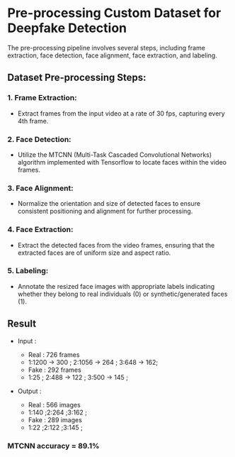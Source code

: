 # Pre-processing Custom Dataset for Deepfake Detection

The pre-processing pipeline involves several steps, including frame extraction, face detection, face alignment, face extraction, and labeling.

## Dataset Pre-processing Steps:

### 1. Frame Extraction:

- Extract frames from the input video at a rate of 30 fps, capturing every 4th frame.

### 2. Face Detection:

- Utilize the MTCNN (Multi-Task Cascaded Convolutional Networks) algorithm implemented with Tensorflow to locate faces within the video frames.

### 3. Face Alignment:

- Normalize the orientation and size of detected faces to ensure consistent positioning and alignment for further processing.

### 4. Face Extraction:

- Extract the detected faces from the video frames, ensuring that the extracted faces are of uniform size and aspect ratio.

### 5. Labeling:

- Annotate the resized face images with appropriate labels indicating whether they belong to real individuals (0) or synthetic/generated faces (1).

## Result
- Input :
    - Real : 726 frames
    - 1:1200 -> 300 ; 2:1056 -> 264 ; 3:648 -> 162;
    - Fake : 292 frames
    - 1:25 ; 2:488 -> 122 ; 3:500 -> 145 ;

- Output :
    - Real : 566 images
    - 1:140 ;2:264 ;3:162 ;
    - Fake : 289 images
    - 1:22 ;2:122 ;3:145 ;
 
### MTCNN accuracy = 89.1%
